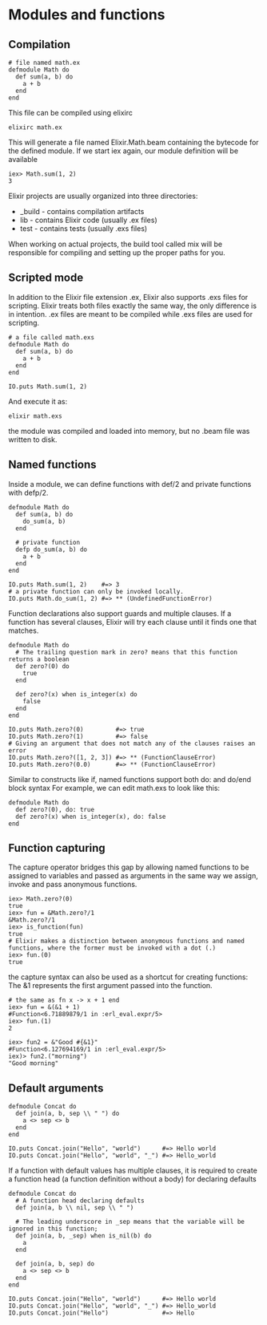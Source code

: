 # Modules and functions

## Compilation

    # file named math.ex
    defmodule Math do
      def sum(a, b) do
        a + b
      end
    end
This file can be compiled using elixirc

    elixirc math.ex
This will generate a file named Elixir.Math.beam containing the bytecode for the defined module. If we start iex again, our module definition will be available

    iex> Math.sum(1, 2)
    3

Elixir projects are usually organized into three directories:

* _build - contains compilation artifacts
* lib - contains Elixir code (usually .ex files)
* test - contains tests (usually .exs files)


When working on actual projects, the build tool called mix will be responsible for compiling and setting up the proper paths for you.

## Scripted mode
In addition to the Elixir file extension .ex, Elixir also supports .exs files for scripting. 
Elixir treats both files exactly the same way, the only difference is in intention. 
.ex files are meant to be compiled while .exs files are used for scripting. 

    # a file called math.exs
    defmodule Math do
      def sum(a, b) do
        a + b
      end
    end

    IO.puts Math.sum(1, 2)
And execute it as:

    elixir math.exs
the module was compiled and loaded into memory, but no .beam file was written to disk.

## Named functions
Inside a module, we can define functions with def/2 and private functions with defp/2. 

    defmodule Math do
      def sum(a, b) do
        do_sum(a, b)
      end

      # private function
      defp do_sum(a, b) do
        a + b
      end
    end

    IO.puts Math.sum(1, 2)    #=> 3
    # a private function can only be invoked locally.
    IO.puts Math.do_sum(1, 2) #=> ** (UndefinedFunctionError)

Function declarations also support guards and multiple clauses. If a function has several clauses, Elixir will try each clause until it finds one that matches.

    defmodule Math do
      # The trailing question mark in zero? means that this function returns a boolean
      def zero?(0) do
        true
      end

      def zero?(x) when is_integer(x) do
        false
      end
    end

    IO.puts Math.zero?(0)         #=> true
    IO.puts Math.zero?(1)         #=> false
    # Giving an argument that does not match any of the clauses raises an error
    IO.puts Math.zero?([1, 2, 3]) #=> ** (FunctionClauseError)
    IO.puts Math.zero?(0.0)       #=> ** (FunctionClauseError)
    
Similar to constructs like if, named functions support both do: and do/end block syntax
For example, we can edit math.exs to look like this:

    defmodule Math do
      def zero?(0), do: true
      def zero?(x) when is_integer(x), do: false
    end
    
## Function capturing
The capture operator bridges this gap by allowing named functions to be assigned to variables and passed as arguments in the same way we assign, invoke and pass anonymous functions.

    iex> Math.zero?(0)
    true
    iex> fun = &Math.zero?/1
    &Math.zero?/1
    iex> is_function(fun)
    true
    # Elixir makes a distinction between anonymous functions and named functions, where the former must be invoked with a dot (.)
    iex> fun.(0)
    true

the capture syntax can also be used as a shortcut for creating functions:
The &1 represents the first argument passed into the function.

    # the same as fn x -> x + 1 end
    iex> fun = &(&1 + 1)
    #Function<6.71889879/1 in :erl_eval.expr/5>
    iex> fun.(1)
    2

    iex> fun2 = &"Good #{&1}"
    #Function<6.127694169/1 in :erl_eval.expr/5>
    iex)> fun2.("morning")
    "Good morning"
    
## Default arguments

    defmodule Concat do
      def join(a, b, sep \\ " ") do
        a <> sep <> b
      end
    end

    IO.puts Concat.join("Hello", "world")      #=> Hello world
    IO.puts Concat.join("Hello", "world", "_") #=> Hello_world
    
If a function with default values has multiple clauses, it is required to create a function head (a function definition without a body) for declaring defaults

    defmodule Concat do
      # A function head declaring defaults
      def join(a, b \\ nil, sep \\ " ")

      # The leading underscore in _sep means that the variable will be ignored in this function;
      def join(a, b, _sep) when is_nil(b) do
        a
      end

      def join(a, b, sep) do
        a <> sep <> b
      end
    end

    IO.puts Concat.join("Hello", "world")      #=> Hello world
    IO.puts Concat.join("Hello", "world", "_") #=> Hello_world
    IO.puts Concat.join("Hello")               #=> Hello
    
